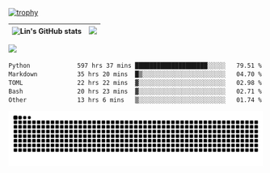 [![trophy](https://github-profile-trophy.vercel.app/?username=ocss884&column=7)](https://github.com/ocss884)

| ![Lin's GitHub stats](https://github-readme-stats.vercel.app/api?username=ocss884&show_icons=true&hide_border=True&count_private=true) | ![](https://github-readme-streak-stats.herokuapp.com?user=ocss884&hide_border=true&date_format=M%20j%5B%2C%20Y%5D&ring=7EDDCF&fire=7EDDCF") |
| ------------------------------------------------------------ | ------------------------------------------------------------ |

![](https://komarev.com/ghpvc/?username=ocss884&color=brightgreen)

<!--START_SECTION:waka-->

```txt
Python             597 hrs 37 mins ████████████████████░░░░░   79.51 %
Markdown           35 hrs 20 mins  █▒░░░░░░░░░░░░░░░░░░░░░░░   04.70 %
TOML               22 hrs 22 mins  ▓░░░░░░░░░░░░░░░░░░░░░░░░   02.98 %
Bash               20 hrs 23 mins  ▓░░░░░░░░░░░░░░░░░░░░░░░░   02.71 %
Other              13 hrs 6 mins   ▒░░░░░░░░░░░░░░░░░░░░░░░░   01.74 %
```

<!--END_SECTION:waka-->

<p align="center">
   <img src="https://github.com/ocss884/ocss884/blob/output/github-snake.svg" alt="snake">
</p>
